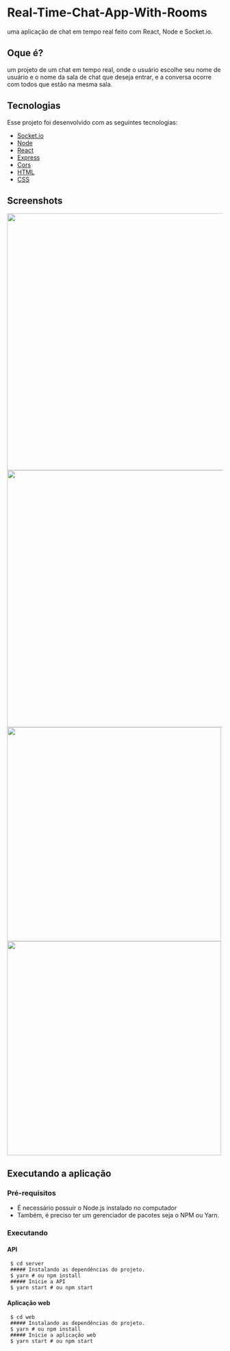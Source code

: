 # Real-Time-Chat-App-With-Rooms
uma aplicação de chat em tempo real feito com React, Node e Socket.io.

## Oque é?
um projeto de um chat em tempo real, onde o usuário escolhe seu nome de usuário e o nome da sala de chat que deseja entrar, e a conversa ocorre com todos que estão na mesma sala.

## Tecnologias
Esse projeto foi desenvolvido com as seguintes tecnologias:

* [Socket.io](https://socket.io/)
* [Node](https://nodejs.org/en/)
* [React](https://reactjs.org/)
* [Express](https://expressjs.com/)
* [Cors](http://expressjs.com/en/resources/middleware/cors.html)
* [HTML](https://www.w3schools.com/html/)
* [CSS](https://www.w3schools.com/css/)

## Screenshots
<img src="https://github.com/NicolasMorenoAlves/Real-Time-Chat-App/blob/master/screenshots/img1.png" width="600px"/> <img src="https://github.com/NicolasMorenoAlves/Real-Time-Chat-App/blob/master/screenshots/img2.png" width="600px"/><img src="https://github.com/NicolasMorenoAlves/Real-Time-Chat-App/blob/master/screenshots/Screenshot_20200928-024830_Expo.jpg" height="500px"/><img src="https://github.com/NicolasMorenoAlves/Real-Time-Chat-App/blob/master/screenshots/screenshot-1601272317482.jpg" height="500px"/>

## Executando a aplicação
### Pré-requisitos
- É necessário possuir o Node.js instalado no computador
- Também, é preciso ter um gerenciador de pacotes seja o NPM ou Yarn.
### Executando  


  #### API
  ```
   $ cd server
   ##### Instalando as dependências do projeto.
   $ yarn # ou npm install
   ##### Inicie a API
   $ yarn start # ou npm start
  ```
  #### Aplicação web
  ```
   $ cd web
   ##### Instalando as dependências do projeto.
   $ yarn # ou npm install
   ##### Inicie a aplicação web
   $ yarn start # ou npm start
  ```
